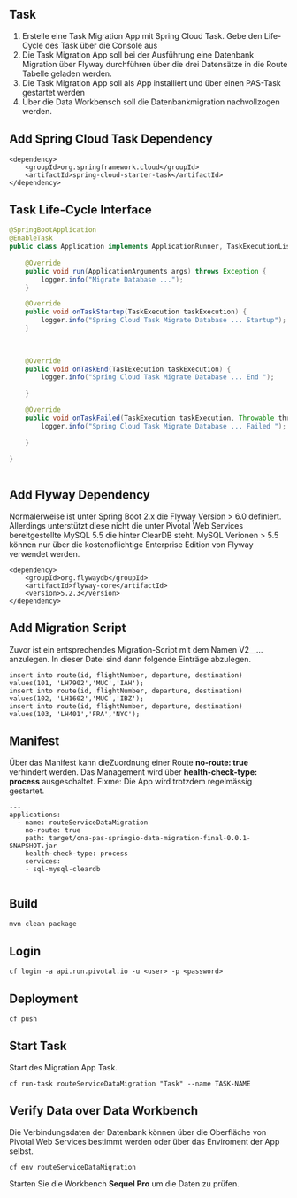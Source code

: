 ## Task 

1. Erstelle eine Task Migration App mit Spring Cloud Task. Gebe den Life-Cycle des Task über die Console aus 
2. Die Task Migration App soll bei der Ausführung eine Datenbank Migration über Flyway durchführen über die 
   drei Datensätze in die Route Tabelle geladen werden. 
3. Die Task Migration App soll als App installiert und über einen PAS-Task gestartet werden 
4. Über die Data Workbensch soll die Datenbankmigration nachvollzogen werden.  


## Add Spring Cloud Task Dependency 

``` 
<dependency>
	<groupId>org.springframework.cloud</groupId>
	<artifactId>spring-cloud-starter-task</artifactId>
</dependency>

```

## Task Life-Cycle Interface 

```java
@SpringBootApplication
@EnableTask
public class Application implements ApplicationRunner, TaskExecutionListener {
	
	@Override
	public void run(ApplicationArguments args) throws Exception {
		logger.info("Migrate Database ...");
	}

	@Override
	public void onTaskStartup(TaskExecution taskExecution) {
		logger.info("Spring Cloud Task Migrate Database ... Startup");
	}
		
	

	@Override
	public void onTaskEnd(TaskExecution taskExecution) {
		logger.info("Spring Cloud Task Migrate Database ... End ");
		
	}

	@Override
	public void onTaskFailed(TaskExecution taskExecution, Throwable throwable) {
		logger.info("Spring Cloud Task Migrate Database ... Failed ");
		
	}
	
}
    
```

## Add Flyway Dependency 

Normalerweise ist unter Spring Boot 2.x die Flyway Version > 6.0 definiert. Allerdings unterstützt diese nicht die 
unter Pivotal Web Services bereitgestellte MySQL 5.5 die hinter ClearDB steht. MySQL Verionen > 5.5 können nur über 
die kostenpflichtige Enterprise Edition von Flyway verwendet werden.  


``` 
<dependency>
	<groupId>org.flywaydb</groupId>
	<artifactId>flyway-core</artifactId>
	<version>5.2.3</version>
</dependency>

```


## Add Migration Script 

Zuvor ist ein entsprechendes Migration-Script mit dem Namen V2__... anzulegen. In dieser Datei sind dann folgende Einträge abzulegen. 

``` 
insert into route(id, flightNumber, departure, destination) values(101, 'LH7902','MUC','IAH');
insert into route(id, flightNumber, departure, destination) values(102, 'LH1602','MUC','IBZ');
insert into route(id, flightNumber, departure, destination) values(103, 'LH401','FRA','NYC');
```



## Manifest 

Über das Manifest kann dieZuordnung einer Route **no-route: true** verhindert werden. Das Management wird über 
**health-check-type: process** ausgeschaltet. Fixme: Die App wird trotzdem regelmässig gestartet. 

```
---
applications:
  - name: routeServiceDataMigration 
    no-route: true
    path: target/cna-pas-springio-data-migration-final-0.0.1-SNAPSHOT.jar
    health-check-type: process
    services:
    - sql-mysql-cleardb
    
```

## Build 

```
mvn clean package

```


## Login 

```
cf login -a api.run.pivotal.io -u <user> -p <password> 

```
 

## Deployment 
 
```
cf push 

```

## Start Task 
Start des Migration App Task. 

```
cf run-task routeServiceDataMigration "Task" --name TASK-NAME

```

## Verify Data over Data Workbench 

Die Verbindungsdaten der Datenbank können über die Oberfläche von Pivotal Web Services bestimmt werden oder über das Enviroment der App selbst. 

 ```
cf env routeServiceDataMigration 

```

Starten Sie die Workbench **Sequel Pro** um die Daten zu prüfen. 















